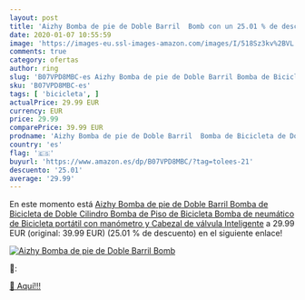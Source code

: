 ```yaml
---
layout: post
title: 'Aizhy Bomba de pie de Doble Barril  Bomb con un 25.01 % de descuento'
date: 2020-01-07 10:55:59
image: 'https://images-eu.ssl-images-amazon.com/images/I/518Sz3kv%2BVL._SL200_.jpg'
comments: true
category: ofertas
author: ring
slug: 'B07VPD8MBC-es Aizhy Bomba de pie de Doble Barril Bomba de Bicicleta de...'
sku: 'B07VPD8MBC-es'
tags: [ 'bicicleta', ]
actualPrice: 29.99 EUR
currency: EUR
price: 29.99
comparePrice: 39.99 EUR
prodname: 'Aizhy Bomba de pie de Doble Barril  Bomba de Bicicleta de Doble Cilindro  Bomba de Piso de Bicicleta  Bomba de neumático de Bicicleta portátil con manómetro y Cabezal de válvula Inteligente'
country: 'es'
flag: '🇪🇸'
buyurl: 'https://www.amazon.es/dp/B07VPD8MBC/?tag=tolees-21'
descuento: '25.01'
average: '29.99'
---
```


En este momento está [Aizhy Bomba de pie de Doble Barril  Bomba de Bicicleta de Doble Cilindro  Bomba de Piso de Bicicleta  Bomba de neumático de Bicicleta portátil con manómetro y Cabezal de válvula Inteligente](https://www.amazon.es/dp/B07VPD8MBC/?tag=tolees-21) a 29.99 EUR (original: 39.99 EUR) (25.01 %  de descuento) en el siguiente enlace!

[![Aizhy Bomba de pie de Doble Barril  Bomb](https://images-eu.ssl-images-amazon.com/images/I/518Sz3kv%2BVL._SL200_.jpg)](https://www.amazon.es/dp/B07VPD8MBC/?tag=tolees-21)

🔎:


[🛒 Aquí!!!](https://www.amazon.es/dp/B07VPD8MBC/?tag=tolees-21)
